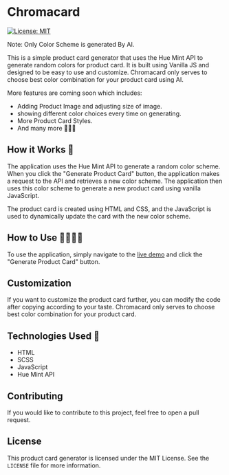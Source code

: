 # Chromacard
[![License: MIT](https://img.shields.io/badge/License-MIT-yellow.svg)](https://opensource.org/licenses/MIT)


Note: Only Color Scheme is generated By AI.

This is a simple product card generator that uses the Hue Mint API to generate random colors for product card. It is built using Vanilla JS and designed to be easy to use and customize.
Chromacard only serves to choose best color combination for your product card using AI.


More features are coming soon which includes:
- Adding Product Image and adjusting size of image.
- showing different color choices every time on generating.
- More Product Card Styles.
- And many more 🤷‍♂️😁

## How it Works 🐝

The application uses the Hue Mint API to generate a random color scheme. When you click the "Generate Product Card" button, the application makes a request to the API and retrieves a new color scheme. The application then uses this color scheme to generate a new product card using vanilla JavaScript.

The product card is created using HTML and CSS, and the JavaScript is used to dynamically update the card with the new color scheme.

## How to Use 🤸‍♂️🤸‍♂️

To use the application, simply navigate to the [live demo](https://ajmalrazzaq07.github.io/Chromacard/) and click the "Generate Product Card" button.

## Customization

If you want to customize the product card further, you can modify the code after copying according to your taste. 
Chromacard only serves to choose best color combination for your product card.

## Technologies Used 🦿

- HTML
- SCSS
- JavaScript
- Hue Mint API

## Contributing

If you would like to contribute to this project, feel free to open a pull request. 

## License

This product card generator is licensed under the MIT License. See the `LICENSE` file for more information.
